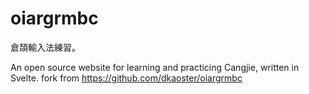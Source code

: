 # oiargrmbc
倉頡輸入法練習。

An open source website for learning and practicing Cangjie, written in Svelte.
fork from https://github.com/dkaoster/oiargrmbc